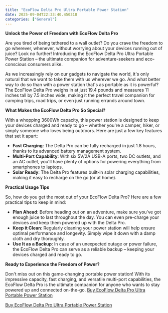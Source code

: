 ```yaml
---
title: "EcoFlow Delta Pro Ultra Portable Power Station"
date: 2025-09-04T22:33:40.450318
categories: ["General"]
---
```

**Unlock the Power of Freedom with EcoFlow Delta Pro**

Are you tired of being tethered to a wall outlet? Do you crave the freedom to go wherever, whenever, without worrying about your devices running out of juice? Look no further! Introducing the EcoFlow Delta Pro Ultra Portable Power Station – the ultimate companion for adventure-seekers and eco-conscious consumers alike.

As we increasingly rely on our gadgets to navigate the world, it's only natural that we want to take them with us wherever we go. And what better way to do so than with a power station that's as portable as it is powerful? The EcoFlow Delta Pro weighs in at just 19.4 pounds and measures 11 inches tall by 7.5 inches wide, making it the perfect travel companion for camping trips, road trips, or even just running errands around town.

**What Makes the EcoFlow Delta Pro So Special?**

With a whopping 3600Wh capacity, this power station is designed to keep your devices charged and ready to go – whether you're a camper, hiker, or simply someone who loves being outdoors. Here are just a few key features that set it apart:

* **Fast Charging**: The Delta Pro can be fully recharged in just 1.8 hours, thanks to its advanced battery management system.
* **Multi-Port Capability**: With six 5V/2A USB-A ports, two DC outlets, and an AC outlet, you'll have plenty of options for powering everything from smartphones to laptops.
* **Solar Ready**: The Delta Pro features built-in solar charging capabilities, making it easy to recharge on the go (or at home).

**Practical Usage Tips**

So, how do you get the most out of your EcoFlow Delta Pro? Here are a few practical tips to keep in mind:

* **Plan Ahead**: Before heading out on an adventure, make sure you've got enough juice to last throughout the day. You can even pre-charge your devices and keep them powered up with the Delta Pro.
* **Keep it Clean**: Regularly cleaning your power station will help ensure optimal performance and longevity. Simply wipe it down with a damp cloth and dry thoroughly.
* **Use It as a Backup**: In case of an unexpected outage or power failure, the EcoFlow Delta Pro can serve as a reliable backup – keeping your devices charged and ready to go.

**Ready to Experience the Freedom of Power?**

Don't miss out on this game-changing portable power station! With its impressive capacity, fast charging, and versatile multi-port capabilities, the EcoFlow Delta Pro is the ultimate companion for anyone who wants to stay powered up and connected on-the-go. [Buy EcoFlow Delta Pro Ultra Portable Power Station](https://www.amazon.com/dp/B0C1Z4GLKS)

[Buy EcoFlow Delta Pro Ultra Portable Power Station](https://www.amazon.com/dp/B0C1Z4GLKS)
